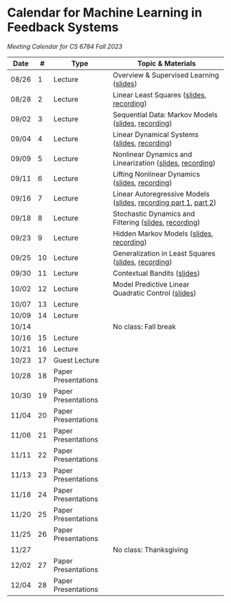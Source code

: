 # Calendar for Machine Learning in Feedback Systems
*Meeting Calendar for CS 6784 Fall 2023*

| Date | # | Type | Topic & Materials |
| --- | --- | --- | --- |
| 08/26 | 1 | Lecture | Overview & Supervised Learning ([slides](https://slides.com/sarahdean-2/01-overview-ml-in-feedback-sys-f25)) |
| 08/28 | 2 | Lecture | Linear Least Squares ([slides](https://slides.com/sarahdean-2/02-supervised-learning-least-squares-ml-in-feedback-sys-f25), [recording](https://vod.video.cornell.edu/media/Lecture+2%3A+Least+Squares+%28ML+In+Feedback+Sys+F25%29/1_4hv15ez1)) |
| 09/02 | 3 | Lecture | Sequential Data: Markov Models ([slides](https://slides.com/sarahdean-2/03-sequential-data-markov-models-f25), [recording](https://vod.video.cornell.edu/media/Lecture+3%3A+Markov+Models+%28ML+In+Feedback+Sys+F25%29/1_sotmjfhf)) |
| 09/04 | 4 | Lecture | Linear Dynamical Systems ([slides](https://slides.com/sarahdean-2/04-linear-dynamics-ml-feedback-sys-f25), [recording](https://vod.video.cornell.edu/media/Lecture+3%3A+Linear+Dynamics+Models+%28ML+in+Feedback+Sys+F25%29/1_kgnawf0m)) |
| 09/09 | 5 | Lecture | Nonlinear Dynamics and Linearization ([slides](https://slides.com/sarahdean-2/05-nonlin-dynamics-ml-feedback-sys-f25), [recording](https://vod.video.cornell.edu/media/+Lecture+4%3A+Linearizing+Nonlinear+Dynamics+%28ML+in+Feedback+Sys+F25%29+/1_4key265f)) | 
| 09/11 | 6 | Lecture | Lifting Nonlinear Dynamics ([slides](https://slides.com/sarahdean-2/06-nonlin-dynamics-koopman-ml-feedback-sys-f25/), [recording](https://vod.video.cornell.edu/media/Lecture+6%3A+Lifting+Nonlinear+Dynamics+%28ML+in+Feedback+Sys+F25%29/1_1mpfxjzv)) |
| 09/16 | 7 | Lecture | Linear Autoregressive Models ([slides](https://slides.com/sarahdean-2/07-linear-autoregressive-ml-in-feedback-sys-f25), [recording part 1](https://vod.video.cornell.edu/media/+Lecture+7+part+1%3A+Linear+Autoregressive+Models+%28ML+in+Feedback+Sys+F25%29+/1_n3qb43zt), [part 2](https://vod.video.cornell.edu/media/%20Lecture%207%20part%202%3A%20Linear%20Autoregressive%20Models%20(ML%20in%20Feedback%20Sys%20F25)%20/1_fx1m5c22)) |
| 09/18 | 8 | Lecture | Stochastic Dynamics and Filtering ([slides](https://slides.com/sarahdean-2/08-state-estimation-ml-in-feedback-sys-f25), [recording](https://vod.video.cornell.edu/media/+Lecture+8%3A+Stochastic+Dynamics+and+Filtering+%28ML+in+Feedback+Sys+F25%29+/1_8j994nir)) |
| 09/23 | 9 | Lecture | Hidden Markov Models ([slides](https://slides.com/sarahdean-2/09-hidden-markov-ml-in-feedback-sys-f25), [recording](https://vod.video.cornell.edu/media/Lecture+9%3A+Hidden+Markov+Models+%28ML+in+Feedback+Sys+F25%29/1_bhoqesb1)) |
| 09/25 | 10 | Lecture | Generalization in Least Squares ([slides](https://slides.com/sarahdean-2/10-generalization-ml-in-feedback-sys-f25), [recording](https://vod.video.cornell.edu/media/Lecture+10%3A+Generalization+%28ML+in+Feedback+Sys+F25%29/1_gbqrzyos)) |
| 09/30 | 11 | Lecture | Contextual Bandits ([slides](https://slides.com/sarahdean-2/11-bandits-ml-in-feedback-sys-f25)) |
| 10/02 | 12 | Lecture | Model Predictive Linear Quadratic Control ([slides](https://slides.com/sarahdean-2/11-bandits-ml-in-feedback-sys-f25-7c4a66)) |
| 10/07 | 13 | Lecture |  |
| 10/09 | 14 | Lecture |  |
| 10/14 |  |  | No class: Fall break |
| 10/16 | 15 | Lecture |  |
| 10/21 | 16 | Lecture |  |
| 10/23 | 17 | Guest Lecture |  |
| 10/28 | 18 | Paper Presentations |  |
| 10/30 | 19 | Paper Presentations |  |
| 11/04 | 20 | Paper Presentations |  |
| 11/06 | 21 | Paper Presentations |  |
| 11/11 | 22 | Paper Presentations |  |
| 11/13 | 23 | Paper Presentations |  |
| 11/18 | 24 | Paper Presentations |  |
| 11/20 | 25 | Paper Presentations |  |
| 11/25 | 26 | Paper Presentations |  |
| 11/27 |  |  | No class: Thanksgiving |
| 12/02 | 27 | Paper Presentations |  |
| 12/04 | 28 | Paper Presentations |  |
